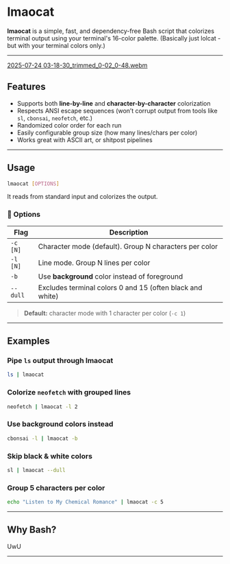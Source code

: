 # lmaocat

**lmaocat** is a simple, fast, and dependency-free Bash script that colorizes terminal output using your terminal's 16-color palette.
(Basically just lolcat - but with your terminal colors only.)

---

[2025-07-24 03-18-30_trimmed_0-02_0-48.webm](https://github.com/user-attachments/assets/d4155829-eb81-4dc6-ae18-28a08b64095d)


## Features

- Supports both **line-by-line** and **character-by-character** colorization
- Respects ANSI escape sequences (won’t corrupt output from tools like `sl`, `cbonsai`, `neofetch`, etc.)
- Randomized color order for each run
- Easily configurable group size (how many lines/chars per color)
- Works great with ASCII art, or shitpost pipelines

---

## Usage

```bash
lmaocat [OPTIONS]
```

It reads from standard input and colorizes the output.

### 🔧 Options

| Flag        | Description                                               |
|-------------|-----------------------------------------------------------|
| `-c [N]`    | Character mode (default). Group N characters per color    |
| `-l [N]`    | Line mode. Group N lines per color                        |
| `-b`        | Use **background** color instead of foreground            |
| `--dull`    | Excludes terminal colors 0 and 15 (often black and white) |

> **Default:** character mode with 1 character per color (`-c 1`)

---

## Examples

### Pipe `ls` output through lmaocat
```bash
ls | lmaocat
```

### Colorize `neofetch` with grouped lines
```bash
neofetch | lmaocat -l 2
```

### Use background colors instead
```bash
cbonsai -l | lmaocat -b
```

### Skip black & white colors
```bash
sl | lmaocat --dull
```

### Group 5 characters per color
```bash
echo "Listen to My Chemical Romance" | lmaocat -c 5
```

---

## Why Bash?

UwU

---

